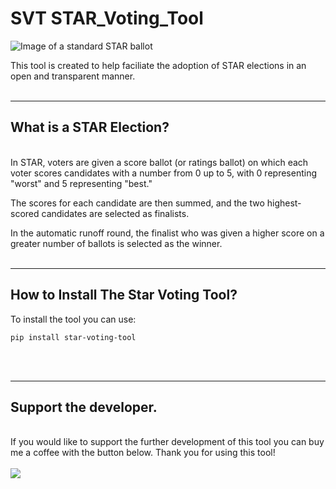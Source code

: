 # SVT STAR_Voting_Tool
<picture>
 <source media="(prefers-color-scheme: dark)" srcset="https://upload.wikimedia.org/wikipedia/commons/thumb/c/cf/2021_Ballots_Andre-Ella.jpg/284px-2021_Ballots_Andre-Ella.jpg">
 <source media="(prefers-color-scheme: light)" srcset="https://upload.wikimedia.org/wikipedia/commons/thumb/c/cf/2021_Ballots_Andre-Ella.jpg/284px-2021_Ballots_Andre-Ella.jpg">
 <img alt="Image of a standard STAR ballot" src="https://upload.wikimedia.org/wikipedia/commons/thumb/c/cf/2021_Ballots_Andre-Ella.jpg/284px-2021_Ballots_Andre-Ella.jpg">
</picture>

 This tool is created to help faciliate the adoption of STAR elections in an open and transparent manner.
<br />
<br />
___

## What is a STAR Election?
<br />
In STAR, voters are given a score ballot (or ratings ballot) on which each voter scores candidates with a number from 0 up to 5, with 0 representing "worst" and 5 representing "best."

The scores for each candidate are then summed, and the two highest-scored candidates are selected as finalists.

In the automatic runoff round, the finalist who was given a higher score on a greater number of ballots is selected as the winner.
<br />
<br />
___

## How to Install The Star Voting Tool?

To install the tool you can use: 
```
pip install star-voting-tool
```
<br />
<br />

___

## Support the developer.
<br />
If you would like to support the further development of this tool you can buy me a coffee with the button below. Thank you for using this tool!
<br />
<br />
<a href="https://www.buymeacoffee.com/weirdjake"><img src="https://img.buymeacoffee.com/button-api/?text=Buy me a coffee&emoji=&slug=weirdjake&button_colour=FFDD00&font_colour=000000&font_family=Cookie&outline_colour=000000&coffee_colour=ffffff" /></a>
